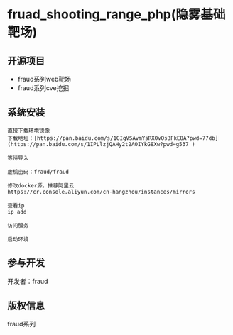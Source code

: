 fruad_shooting_range_php(隐雾基础靶场)
===============

## 开源项目

* fraud系列web靶场
* fraud系列cve挖掘

## 系统安装
~~~
直接下载环境镜像
下载地址：[https://pan.baidu.com/s/1GIgVSAvmYsRXOvOsBFkE8A?pwd=77db](https://pan.baidu.com/s/1IPLlzjQAHy2t2AOIYkG8Xw?pwd=g537 ) 
~~~

~~~
等待导入
~~~

~~~
虚机密码：fraud/fraud
~~~

~~~
修改docker源，推荐阿里云
https://cr.console.aliyun.com/cn-hangzhou/instances/mirrors
~~~

~~~
查看ip
ip add
~~~
~~~
访问服务
~~~
~~~
启动环境
~~~
## 参与开发

开发者：fraud

## 版权信息

fraud系列
